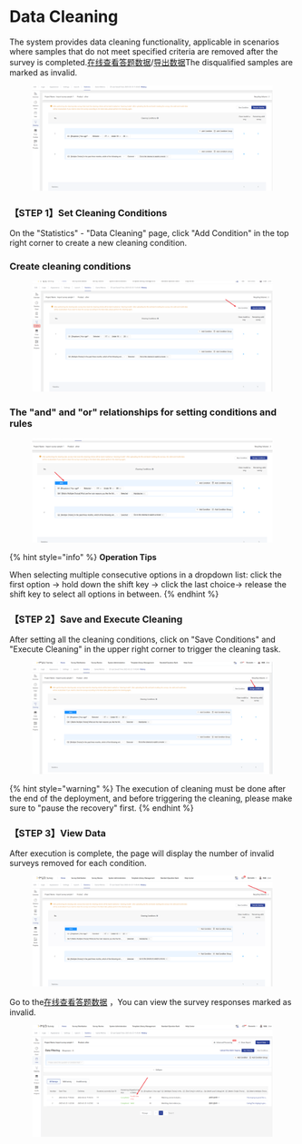 # Data Cleaning

The system provides data cleaning functionality, applicable in scenarios where samples that do not meet specified criteria are removed after the survey is completed.[在线查看答题数据](../../../cao-zuo-zhi-yin/tong-ji-fen-xi/da-ti-shu-ju-zai-xian-cha-kan.md)/[导出数据](../../../cao-zuo-zhi-yin/xia-zai-shu-ju/)The disqualified samples are marked as invalid.

<figure><img src="../../../.gitbook/assets/image (14) (1) (1) (1).png" alt=""><figcaption></figcaption></figure>

### 【STEP 1】Set Cleaning Conditions

On the "Statistics" - "Data Cleaning" page, click "Add Condition" in the top right corner to create a new cleaning condition.

### Create cleaning conditions

<figure><img src="../../../.gitbook/assets/image (13) (1) (1) (1) (1) (1).png" alt=""><figcaption></figcaption></figure>

### The "and" and "or" relationships for setting conditions and rules

<figure><img src="../../../.gitbook/assets/image (15) (1) (1) (1).png" alt=""><figcaption></figcaption></figure>

{% hint style="info" %}
**Operation Tips**

When selecting multiple consecutive options in a dropdown list: click the first option -> hold down the shift key -> click the last choice-> release the shift key to select all options in between.
{% endhint %}





### 【STEP 2】Save and Execute Cleaning

After setting all the cleaning conditions, click on "Save Conditions" and "Execute Cleaning" in the upper right corner to trigger the cleaning task.



<figure><img src="../../../.gitbook/assets/image (16) (1) (1) (1).png" alt=""><figcaption></figcaption></figure>

{% hint style="warning" %}
The execution of cleaning must be done after the end of the deployment, and before triggering the cleaning, please make sure to "pause the recovery" first.
{% endhint %}

### 【STEP 3】View Data

After execution is complete, the page will display the number of invalid surveys removed for each condition.

<figure><img src="../../../.gitbook/assets/image (17) (1) (1) (1).png" alt=""><figcaption></figcaption></figure>

Go to the[在线查看答题数据](../../../cao-zuo-zhi-yin/tong-ji-fen-xi/da-ti-shu-ju-zai-xian-cha-kan.md) ，You can view the survey responses marked as invalid.

<figure><img src="../../../.gitbook/assets/image (18) (1) (1).png" alt=""><figcaption></figcaption></figure>

